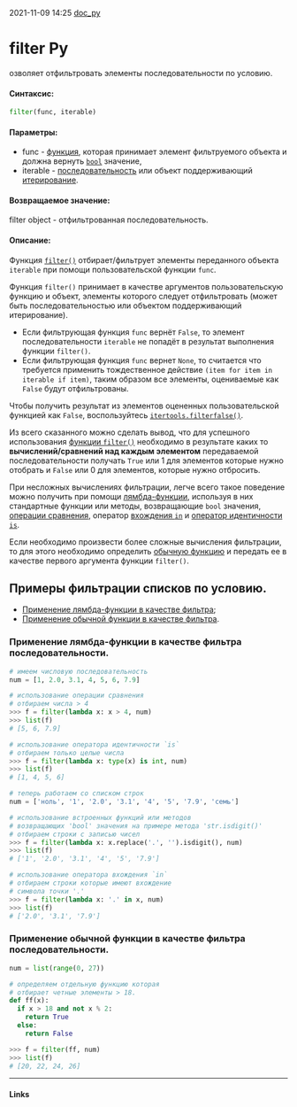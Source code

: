 2021-11-09 14:25
[doc_py](https://docs-python.ru/tutorial/vstroennye-funktsii-interpretatora-python/funktsija-filter/)
# filter Py
озволяет отфильтровать элементы последовательности по условию.
#### Синтаксис:
```py
filter(func, iterable)
```
#### Параметры:

-   func - [функция](https://docs-python.ru/tutorial/opredelenie-funktsij-python/ "Функции в Python, определение функций."), которая принимает элемент фильтруемого объекта и должна вернуть [`bool`](https://docs-python.ru/tutorial/osnovnye-vstroennye-tipy-python/bool-logicheskij-tip-dannyh/ "bool, логический тип данных.") значение,
-   iterable - [последовательность](https://docs-python.ru/tutorial/osnovnye-vstroennye-tipy-python/tipy-posledovatelnostej/ "Типы последовательностей") или объект поддерживающий [итерирование](https://docs-python.ru/tutorial/osnovnye-vstroennye-tipy-python/tip-dannyh-iterator-iterator/ "Тип данных Iterator (итератор).").

#### Возвращаемое значение:

filter object - отфильтрованная последовательность.

#### Описание:

Функция [`filter()`](https://docs-python.ru/tutorial/vstroennye-funktsii-interpretatora-python/funktsija-filter/ "Функция filter() в Python, фильтрует список по условию.") отбирает/фильтрует элементы переданного объекта `iterable` при помощи пользовательской функции `func`.

Функция `filter()` принимает в качестве аргументов пользовательскую функцию и объект, элементы которого следует отфильтровать (может быть последовательностью или объектом поддерживающий итерирование).

-   Если фильтрующая функция `func` вернёт `False`, то элемент последовательности `iterable` не попадёт в результат выполнения функции `filter()`.
-   Если фильтрующая функция `func` вернет `None`, то считается что требуется применить тождественное действие `(item for item in iterable if item)`, таким образом все элементы, оцениваемые как `False` будут отфильтрованы.

Чтобы получить результат из элементов оцененных пользовательской функцией как `False`, воспользуйтесь [`itertools.filterfalse()`](https://docs-python.ru/standart-library/modul-itertools-python/funktsija-filterfalse-modulja-itertools/ "Функция filterfalse() модуля itertools в Python.").

Из всего сказанного можно сделать вывод, что для успешного использования [функции `filter()`](https://docs-python.ru/tutorial/vstroennye-funktsii-interpretatora-python/funktsija-filter/ "Функция filter() в Python, фильтрует список по условию.") необходимо в результате каких то **вычислений/сравнений над каждым элементом** передаваемой последовательности получать `True` или 1 для элементов которые нужно отобрать и `False` или 0 для элементов, которые нужно отбросить.

При несложных вычислениях фильтрации, легче всего такое поведение можно получить при помощи [лямбда-функции](https://docs-python.ru/tutorial/opredelenie-funktsij-python/anonimnye-funktsii-lambda-vyrazhenija/ "Анонимные функции (lambda-выражения)  в Python"), используя в них стандартные функции или методы, возвращающие `bool` значения, [операции сравнения](https://docs-python.ru/tutorial/operatsii-sravnenija-python/ "Операторы/операции сравнения (цепочки сравнений) в Python."), оператор [вхождения `in`](https://docs-python.ru/tutorial/obschie-operatsii-posledovatelnostjami-list-tuple-str-python/prinadlezhnost-elementa-stroki-posledovatelnosti/ "Проверка существования значения в последовательности Python.") и [оператор идентичности `is`](https://docs-python.ru/tutorial/operator-identichnosti-is-is-not-python/ "Оператор идентичности is в Python.").

Если необходимо произвести более сложные вычисления фильтрации, то для этого необходимо определить [обычную функцию](https://docs-python.ru/tutorial/vstroennye-funktsii-interpretatora-python/funktsija-filter/#func) и передать ее в качестве первого аргумента функции `filter()`.

## Примеры фильтрации списков по условию.

-   [Применение лямбда-функции в качестве фильтра](https://docs-python.ru/tutorial/vstroennye-funktsii-interpretatora-python/funktsija-filter/#lambda);
-   [Применение обычной функции в качестве фильтра](https://docs-python.ru/tutorial/vstroennye-funktsii-interpretatora-python/funktsija-filter/#func).

### Применение лямбда-функции в качестве фильтра последовательности.
```py
# имеем числовую последовательность
num = [1, 2.0, 3.1, 4, 5, 6, 7.9]

# использование операции сравнения
# отбираем числа > 4
>>> f = filter(lambda x: x > 4, num)
>>> list(f)
# [5, 6, 7.9]

# использование оператора идентичности `is`
# отбираем только целые числа
>>> f = filter(lambda x: type(x) is int, num)
>>> list(f)
# [1, 4, 5, 6]

# теперь работаем со списком строк
num = ['ноль', '1', '2.0', '3.1', '4', '5', '7.9', 'семь']

# использование встроенных функций или методов
# возвращающих 'bool' значения на примере метода 'str.isdigit()'
# отбираем строки с записью чисел
>>> f = filter(lambda x: x.replace('.', '').isdigit(), num)
>>> list(f)
# ['1', '2.0', '3.1', '4', '5', '7.9']

# использование оператора вхождения `in`
# отбираем строки которые имеют вхождение 
# символа точки '.'
>>> f = filter(lambda x: '.' in x, num)
>>> list(f)
# ['2.0', '3.1', '7.9']
```
### Применение обычной функции в качестве фильтра последовательности.
```py
num = list(range(0, 27))

# определяем отдельную функцию которая
# отбирает четные элементы > 18.
def ff(x):
  if x > 18 and not x % 2:
    return True
  else:
    return False

>>> f = filter(ff, num)
>>> list(f)
# [20, 22, 24, 26]
```
_____________
#### Links